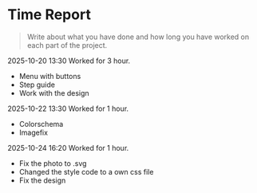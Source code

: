 # Time Report

> Write about what you have done and how long you have worked on each part of the project.

2025-10-20 13:30 Worked for 3 hour.
- Menu with buttons
- Step guide
- Work with the design


2025-10-22 13:30 Worked for 1 hour.
- Colorschema
- Imagefix

2025-10-24 16:20 Worked for 1 hour.
- Fix the photo to .svg
- Changed the style code to a own css file
- Fix the design
  

